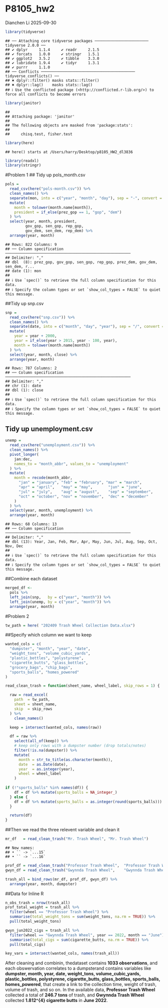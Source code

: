 P8105_hw2
================
Dianchen Li
2025-09-30

``` r
library(tidyverse)
```

    ## ── Attaching core tidyverse packages ──────────────────────── tidyverse 2.0.0 ──
    ## ✔ dplyr     1.1.4     ✔ readr     2.1.5
    ## ✔ forcats   1.0.0     ✔ stringr   1.5.1
    ## ✔ ggplot2   3.5.2     ✔ tibble    3.3.0
    ## ✔ lubridate 1.9.4     ✔ tidyr     1.3.1
    ## ✔ purrr     1.1.0     
    ## ── Conflicts ────────────────────────────────────────── tidyverse_conflicts() ──
    ## ✖ dplyr::filter() masks stats::filter()
    ## ✖ dplyr::lag()    masks stats::lag()
    ## ℹ Use the conflicted package (<http://conflicted.r-lib.org/>) to force all conflicts to become errors

``` r
library(janitor)
```

    ## 
    ## Attaching package: 'janitor'
    ## 
    ## The following objects are masked from 'package:stats':
    ## 
    ##     chisq.test, fisher.test

``` r
library(here)
```

    ## here() starts at /Users/harry/Desktop/p8105_HW2_dl3836

``` r
library(readxl)
library(stringr)
```

\#Problem 1 \## Tidy up pols_month.csv

``` r
pols = 
  read_csv(here("pols-month.csv")) %>% 
  clean_names() %>% 
  separate(mon, into = c("year", "month", "day"), sep = "-", convert = TRUE) %>% 
  mutate(
    month = tolower(month.name[month]),
    president = if_else(prez_gop == 1, "gop", "dem")
  ) %>% 
  select(year, month, president,
         gov_gop, sen_gop, rep_gop,
         gov_dem, sen_dem, rep_dem) %>% 
  arrange(year, month)
```

    ## Rows: 822 Columns: 9
    ## ── Column specification ────────────────────────────────────────────────────────
    ## Delimiter: ","
    ## dbl  (8): prez_gop, gov_gop, sen_gop, rep_gop, prez_dem, gov_dem, sen_dem, r...
    ## date (1): mon
    ## 
    ## ℹ Use `spec()` to retrieve the full column specification for this data.
    ## ℹ Specify the column types or set `show_col_types = FALSE` to quiet this message.

\##Tidy up snp.csv

``` r
snp = 
  read_csv(here("snp.csv")) %>% 
  clean_names() %>% 
  separate(date, into = c("month", "day", "year"), sep = "/", convert = TRUE) %>% 
  mutate(
    year = year + 2000,
    year = if_else(year > 2015, year - 100, year),
    month = tolower(month.name[month])
  ) %>% 
  select(year, month, close) %>% 
  arrange(year, month)
```

    ## Rows: 787 Columns: 2
    ## ── Column specification ────────────────────────────────────────────────────────
    ## Delimiter: ","
    ## chr (1): date
    ## dbl (1): close
    ## 
    ## ℹ Use `spec()` to retrieve the full column specification for this data.
    ## ℹ Specify the column types or set `show_col_types = FALSE` to quiet this message.

## Tidy up unemployment.csv

``` r
unemp = 
  read_csv(here("unemployment.csv")) %>% 
  clean_names() %>% 
  pivot_longer(
    jan:dec, 
    names_to = "month_abbr", values_to = "unemployment"
  ) %>% 
  mutate(
    month = recode(month_abbr,
      "jan" = "january", "feb" = "february", "mar" = "march",
      "apr" = "april",   "may" = "may",       "jun" = "june",
      "jul" = "july",    "aug" = "august",    "sep" = "september",
      "oct" = "october", "nov" = "november",  "dec" = "december"
    )
  ) %>% 
  select(year, month, unemployment) %>% 
  arrange(year, month)
```

    ## Rows: 68 Columns: 13
    ## ── Column specification ────────────────────────────────────────────────────────
    ## Delimiter: ","
    ## dbl (13): Year, Jan, Feb, Mar, Apr, May, Jun, Jul, Aug, Sep, Oct, Nov, Dec
    ## 
    ## ℹ Use `spec()` to retrieve the full column specification for this data.
    ## ℹ Specify the column types or set `show_col_types = FALSE` to quiet this message.

\##Combine each dataset

``` r
merged_df <- 
  pols %>% 
  left_join(snp,   by = c("year", "month")) %>% 
  left_join(unemp, by = c("year", "month")) %>% 
  arrange(year, month)
```

\#Problem 2

``` r
tw_path = here( "202409 Trash Wheel Collection Data.xlsx")
```

\##Specify which column we want to keep

``` r
wanted_cols = c(
  "dumpster", "month", "year", "date",
  "weight_tons", "volume_cubic_yards",
  "plastic_bottles", "polystyrene",
  "cigarette_butts", "glass_bottles",
  "grocery_bags", "chip_bags",
  "sports_balls", "homes_powered"
)

read_clean_trash = function(sheet_name, wheel_label, skip_rows = 1) {

  raw = read_excel(
    path  = tw_path,
    sheet = sheet_name,
    skip  = skip_rows
  ) %>%
    clean_names()

  keep = intersect(wanted_cols, names(raw))

  df = raw %>%
    select(all_of(keep)) %>%
    # keep only rows with a dumpster number (drop totals/notes)
    filter(!is.na(dumpster)) %>%
    mutate(
      month = str_to_title(as.character(month)),
      date  = as.Date(date),
      year  = as.integer(year),
      wheel = wheel_label
    )
  
if (!"sports_balls" %in% names(df)) {
    df = df %>% mutate(sports_balls = NA_integer_)
  } else {
    df = df %>% mutate(sports_balls = as.integer(round(sports_balls)))
  }

  return(df)
}
```

\##Then we read the three relevent variable and clean it

``` r
mr_df   = read_clean_trash("Mr. Trash Wheel", "Mr. Trash Wheel")
```

    ## New names:
    ## • `` -> `...15`
    ## • `` -> `...16`

``` r
prof_df = read_clean_trash("Professor Trash Wheel",  "Professor Trash Wheel")
gwyn_df = read_clean_trash("Gwynnda Trash Wheel",    "Gwynnda Trash Wheel")

trash_all = bind_rows(mr_df, prof_df, gwyn_df) %>%
  arrange(year, month, dumpster)
```

\##Data for Inline R

``` r
n_obs_trash = nrow(trash_all)
prof_total_weight = trash_all %>%
  filter(wheel == "Professor Trash Wheel") %>%
  summarise(total_weight_tons = sum(weight_tons, na.rm = TRUE)) %>%
  pull(total_weight_tons)

gwyn_jun2022_cigs = trash_all %>%
  filter(wheel == "Gwynnda Trash Wheel", year == 2022, month == "June") %>%
  summarise(total_cigs = sum(cigarette_butts, na.rm = TRUE)) %>%
  pull(total_cigs)

key_vars = intersect(wanted_cols, names(trash_all))
```

After cleaning and combinin, thedataset contains **1033 observations**,
and each obswervation correlates to a dumpsterand contains variables
like **dumpster, month, year, date, weight_tons, volume_cubic_yards,
plastic_bottles, polystyrene, cigarette_butts, glass_bottles,
sports_balls, homes_powered**, that create a link to the collection
time, weight of trash, volume of trash, and so on. In the available
data, **Professor Trash Wheel** collected a total of **246.7 tons** of
trash, and **Gwynnda Trash Wheel** collected **1.812^{4} cigarette
butts** in **June 2022**.
